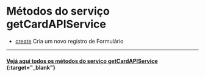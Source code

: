 # Métodos do serviço getCardAPIService

- [create](create/README.md)
  Cria um novo registro de Formulário

---

#### [Vejá aqui todos os métodos do serviço getCardAPIService](https://api.fluig.com/old/sdk/com/fluig/sdk/service/CardAPIService.html) {:target="\_blank"}
